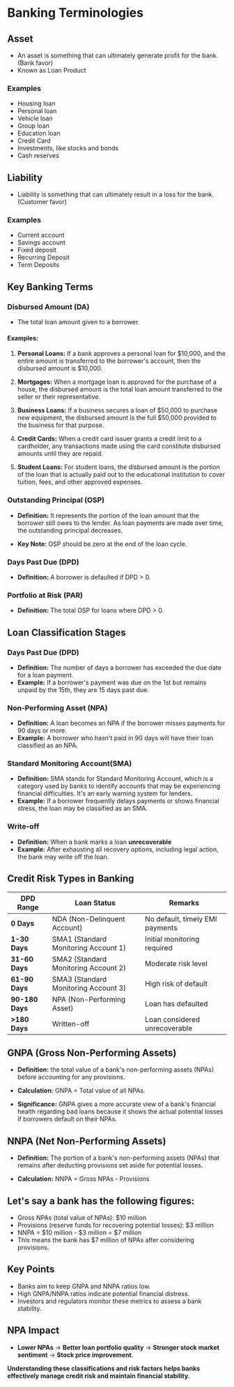 # Banking Terminologies

## Asset

- An asset is something that can ultimately generate profit for the bank.(Bank favor)
- Known as Loan Product

### Examples

- Housing loan
- Personal loan
- Vehicle loan
- Group loan
- Education loan
- Credit Card
- Investments, like stocks and bonds
- Cash reserves

## Liability

- Liability is something that can ultimately result in a loss for the bank.(Customer favor)

### Examples

- Current account
- Savings account
- Fixed deposit
- Recurring Deposit
- Term Deposits


## Key Banking Terms

### Disbursed Amount (DA)
- The total loan amount given to a borrower.

#### Examples:

1. **Personal Loans:** If a bank approves a personal loan for $10,000, and the entire amount is transferred to the borrower's account, then the disbursed amount is $10,000.

2. **Mortgages:** When a mortgage loan is approved for the purchase of a house, the disbursed amount is the total loan amount transferred to the seller or their representative.

3. **Business Loans:** If a business secures a loan of $50,000 to purchase new equipment, the disbursed amount is the full $50,000 provided to the business for that purpose.

4. **Credit Cards:** When a credit card issuer grants a credit limit to a cardholder, any transactions made using the card constitute disbursed amounts until they are repaid.

5. **Student Loans:** For student loans, the disbursed amount is the portion of the loan that is actually paid out to the educational institution to cover tuition, fees, and other approved expenses.

### Outstanding Principal (OSP)
- **Definition:** It represents the portion of the loan amount that the borrower still owes to the lender. As loan payments are made over time, the outstanding principal decreases.

- **Key Note:** OSP should be zero at the end of the loan cycle.

### Days Past Due (DPD)
- **Definition:** A borrower is defaulted if DPD > 0.

### Portfolio at Risk (PAR)
- **Definition:** The total OSP for loans where DPD > 0.


## Loan Classification Stages

### Days Past Due (DPD)

- **Definition:** The number of days a borrower has exceeded the due date for a loan payment.
- **Example:** If a borrower's payment was due on the 1st but remains unpaid by the 15th, they are 15 days past due.




### Non-Performing Asset (NPA)
- **Definition:** A loan becomes an NPA if the borrower misses payments for 90 days or more.
- **Example:** A borrower who hasn't paid in 90 days will have their loan classified as an NPA.

### Standard Monitoring Account(SMA)
- **Definition:** SMA stands for Standard Monitoring Account, which is a category used by banks to identify accounts that may be experiencing financial difficulties. It's an early warning system for lenders.
- **Example:** If a borrower frequently delays payments or shows financial stress, the loan may be classified as an SMA.

### Write-off
- **Definition:** When a bank marks a loan **unrecoverable**
- **Example:** After exhausting all recovery options, including legal action, the bank may write off the loan.


## Credit Risk Types in Banking

| **DPD Range**  | **Loan Status**                                 | **Remarks**                     |
|----------------|-------------------------------------------------|---------------------------------|
| **0 Days**     | NDA (Non-Delinquent Account)                    | No default, timely EMI payments |
| **1-30 Days**  | SMA1 (Standard Monitoring Account 1)            | Initial monitoring required     |
| **31-60 Days** | SMA2 (Standard Monitoring Account 2)            | Moderate risk level             |
| **61-90 Days** | SMA3 (Standard Monitoring Account 3)            | High risk of default            |
| **90-180 Days**| NPA (Non-Performing Asset) | Loan has defaulted |                                 |
| **>180 Days**  | Written-off | Loan considered unrecoverable     |                                 |


## GNPA (Gross Non-Performing Assets)

- **Definition:** the total value of a bank's non-performing assets (NPAs) before accounting for any provisions.

- **Calculation:** GNPA = Total value of all NPAs.

- **Significance:** GNPA gives a more accurate view of a bank's financial health regarding bad loans because it shows the actual potential losses if borrowers default on their NPAs.

## NNPA (Net Non-Performing Assets)

- **Definition:** The portion of a bank's non-performing assets (NPAs) that remains after deducting provisions set aside for potential losses.

- **Calculation:** NNPA = Gross NPAs - Provisions


## Let's say a bank has the following figures:

- Gross NPAs (total value of NPAs): $10 million
- Provisions (reserve funds for recovering potential losses): $3 million
- NNPA = $10 million - $3 million = $7 million
- This means the bank has $7 million of NPAs after considering provisions.


## Key Points

- Banks aim to keep GNPA and NNPA ratios low.
- High GNPA/NNPA ratios indicate potential financial distress.
- Investors and regulators monitor these metrics to assess a bank stability.

## NPA Impact

- **Lower NPAs** -> **Better loan portfolio quality** -> **Stronger stock market sentiment** -> **Stock price improvement**.


**Understanding these classifications and risk factors helps banks effectively manage credit risk and maintain financial stability.**
